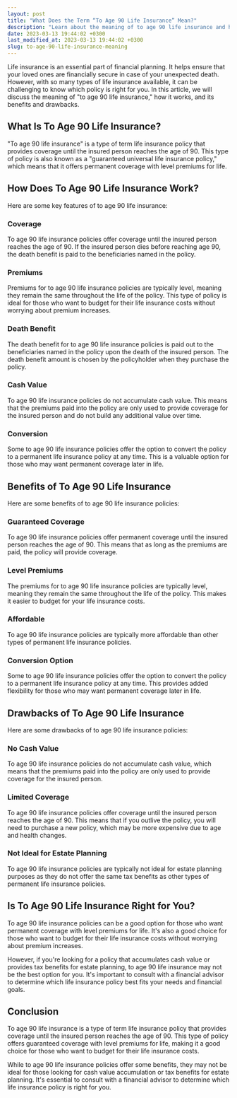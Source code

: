 ```yaml
---
layout: post
title: "What Does the Term “To Age 90 Life Insurance” Mean?"
description: "Learn about the meaning of to age 90 life insurance and how it works."
date: 2023-03-13 19:44:02 +0300last_modified_at: 2023-03-13 19:44:02 +0300
slug: to-age-90-life-insurance-meaning
---
```

Life insurance is an essential part of financial planning. It helps ensure that your loved ones are financially secure in case of your unexpected death. However, with so many types of life insurance available, it can be challenging to know which policy is right for you. In this article, we will discuss the meaning of "to age 90 life insurance," how it works, and its benefits and drawbacks.

## What Is To Age 90 Life Insurance?

"To age 90 life insurance" is a type of term life insurance policy that provides coverage until the insured person reaches the age of 90. This type of policy is also known as a "guaranteed universal life insurance policy," which means that it offers permanent coverage with level premiums for life.

## How Does To Age 90 Life Insurance Work?

Here are some key features of to age 90 life insurance:

### Coverage

To age 90 life insurance policies offer coverage until the insured person reaches the age of 90. If the insured person dies before reaching age 90, the death benefit is paid to the beneficiaries named in the policy.

### Premiums

Premiums for to age 90 life insurance policies are typically level, meaning they remain the same throughout the life of the policy. This type of policy is ideal for those who want to budget for their life insurance costs without worrying about premium increases.

### Death Benefit

The death benefit for to age 90 life insurance policies is paid out to the beneficiaries named in the policy upon the death of the insured person. The death benefit amount is chosen by the policyholder when they purchase the policy.

### Cash Value

To age 90 life insurance policies do not accumulate cash value. This means that the premiums paid into the policy are only used to provide coverage for the insured person and do not build any additional value over time.

### Conversion

Some to age 90 life insurance policies offer the option to convert the policy to a permanent life insurance policy at any time. This is a valuable option for those who may want permanent coverage later in life.

## Benefits of To Age 90 Life Insurance

Here are some benefits of to age 90 life insurance policies:

### Guaranteed Coverage

To age 90 life insurance policies offer permanent coverage until the insured person reaches the age of 90. This means that as long as the premiums are paid, the policy will provide coverage.

### Level Premiums

The premiums for to age 90 life insurance policies are typically level, meaning they remain the same throughout the life of the policy. This makes it easier to budget for your life insurance costs.

### Affordable

To age 90 life insurance policies are typically more affordable than other types of permanent life insurance policies.

### Conversion Option

Some to age 90 life insurance policies offer the option to convert the policy to a permanent life insurance policy at any time. This provides added flexibility for those who may want permanent coverage later in life.

## Drawbacks of To Age 90 Life Insurance

Here are some drawbacks of to age 90 life insurance policies:

### No Cash Value

To age 90 life insurance policies do not accumulate cash value, which means that the premiums paid into the policy are only used to provide coverage for the insured person.

### Limited Coverage

To age 90 life insurance policies offer coverage until the insured person reaches the age of 90. This means that if you outlive the policy, you will need to purchase a new policy, which may be more expensive due to age and health changes.

### Not Ideal for Estate Planning

To age 90 life insurance policies are typically not ideal for estate planning purposes as they do not offer the same tax benefits as other types of permanent life insurance policies.

## Is To Age 90 Life Insurance Right for You?

To age 90 life insurance policies can be a good option for those who want permanent coverage with level premiums for life. It's also a good choice for those who want to budget for their life insurance costs without worrying about premium increases.

However, if you're looking for a policy that accumulates cash value or provides tax benefits for estate planning, to age 90 life insurance may not be the best option for you. It's important to consult with a financial advisor to determine which life insurance policy best fits your needs and financial goals.

## Conclusion

To age 90 life insurance is a type of term life insurance policy that provides coverage until the insured person reaches the age of 90. This type of policy offers guaranteed coverage with level premiums for life, making it a good choice for those who want to budget for their life insurance costs.

While to age 90 life insurance policies offer some benefits, they may not be ideal for those looking for cash value accumulation or tax benefits for estate planning. It's essential to consult with a financial advisor to determine which life insurance policy is right for you.
